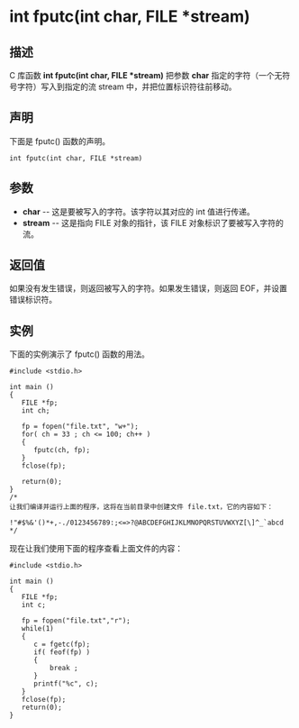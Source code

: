 # int fputc(int char, FILE *stream)

## 描述

C 库函数 **int fputc(int char, FILE \*stream)** 把参数 **char** 指定的字符（一个无符号字符）写入到指定的流 stream 中，并把位置标识符往前移动。

## 声明

下面是 fputc() 函数的声明。

```
int fputc(int char, FILE *stream)
```

## 参数

- **char** -- 这是要被写入的字符。该字符以其对应的 int 值进行传递。
- **stream** -- 这是指向 FILE 对象的指针，该 FILE 对象标识了要被写入字符的流。

## 返回值

如果没有发生错误，则返回被写入的字符。如果发生错误，则返回 EOF，并设置错误标识符。

## 实例

下面的实例演示了 fputc() 函数的用法。

```
#include <stdio.h>
 
int main ()
{
   FILE *fp;
   int ch;
 
   fp = fopen("file.txt", "w+");
   for( ch = 33 ; ch <= 100; ch++ )
   {
      fputc(ch, fp);
   }
   fclose(fp);
 
   return(0);
}
/*
让我们编译并运行上面的程序，这将在当前目录中创建文件 file.txt，它的内容如下：

!"#$%&'()*+,-./0123456789:;<=>?@ABCDEFGHIJKLMNOPQRSTUVWXYZ[\]^_`abcd
*/
```

现在让我们使用下面的程序查看上面文件的内容：

```
#include <stdio.h>
 
int main ()
{
   FILE *fp;
   int c;
 
   fp = fopen("file.txt","r");
   while(1)
   {
      c = fgetc(fp);
      if( feof(fp) )
      {
          break ;
      }
      printf("%c", c);
   }
   fclose(fp);
   return(0);
}
```

